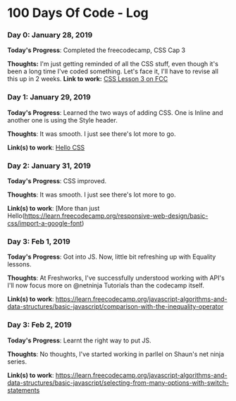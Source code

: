 # 100 Days Of Code - Log

### Day 0: January 28, 2019

**Today's Progress**: Completed the freecodecamp, CSS Cap 3

**Thoughts:** I'm just getting reminded of all the CSS stuff, even though it's been a long time I've coded something. Let's face it, I'll have to revise all this up in 2 weeks.
**Link to work:** [CSS Lesson 3 on FCC](https://learn.freecodecamp.org/responsive-web-design/basic-css/use-css-selectors-to-style-elements)

### Day 1: January 29, 2019

**Today's Progress**: Learned the two ways of adding CSS. One is Inline and another one is using the Style header.

**Thoughts**: It was smooth. I just see there's lot more to go.

**Link(s) to work**: [Hello CSS](https://learn.freecodecamp.org/responsive-web-design/basic-css/import-a-google-font)


### Day 2: January 31, 2019

**Today's Progress**: CSS improved.

**Thoughts**: It was smooth. I just see there's lot more to go.

**Link(s) to work**: [More than just Hello(https://learn.freecodecamp.org/responsive-web-design/basic-css/import-a-google-font)

### Day 3: Feb 1, 2019

**Today's Progress**: Got into JS. Now, little bit refreshing up with Equality lessons.

**Thoughts**: At Freshworks, I've successfully understood working with API's I'll now focus more on @netninja Tutorials than the codecamp itself.

**Link(s) to work**: https://learn.freecodecamp.org/javascript-algorithms-and-data-structures/basic-javascript/comparison-with-the-inequality-operator

### Day 3: Feb 2, 2019

**Today's Progress**: Learnt the right way to put JS.

**Thoughts**: No thoughts, I've started working in parllel on Shaun's net ninja series.

**Link(s) to work**: https://learn.freecodecamp.org/javascript-algorithms-and-data-structures/basic-javascript/selecting-from-many-options-with-switch-statements




